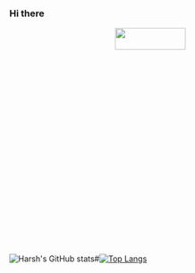 
### Hi there 
<p align="center">
    <a href="https://cristianmarint.github.io/DEPORCO/"><img src="https://imgur.com/nuQbn48.gif" width="50%" height="10%" ></a>
</p>

![Harsh's GitHub stats](https://github-readme-stats.vercel.app/api?username=HarshSinha18&theme=vision-friendly-dark&show_icons=true)#[![Top Langs](https://github-readme-stats.vercel.app/api/top-langs/?username=HarshSinha18)](https://github.com/HarshSinha18/github-readme-stats)




